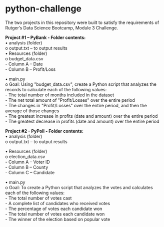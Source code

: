 # python-challenge
The two projects in this repository were built to satisfy the requirements of Rutger’s Data Science Bootcamp, Module 3 Challenge.  
  
  
**Project #1 – PyBank - Folder contents:**  
•	analysis (folder)  
  o	output.txt – to output results  
•	Resources (folder)  
  o	budget_data.csv  
    -	Column A – Date  
    -	Column B – Profit/Loss  

• main.py  
  o	 Goal: Using "budget_data.csv", create a Python script that analyzes the records to calculate each of the               following values:  
    -	The total number of months included in the dataset  
    -	The net total amount of "Profit/Losses" over the entire period  
    -	The changes in "Profit/Losses" over the entire period, and then the average of those changes  
    -	The greatest increase in profits (date and amount) over the entire period  
    -	The greatest decrease in profits (date and amount) over the entire period  
  
  
**Project #2 - PyPoll - Folder contents:**  
•	analysis (folder)  
  o	output.txt – to output results  
  
•	Resources (folder)  
  o	election_data.csv  
    -	Column A – Voter ID  
    -	Column B – County  
    -	Column C – Candidate   
      
•	main.py  
  o	Goal: To create a Python script that analyzes the votes and calculates each of the following values:  
    -	The total number of votes cast  
    -	A complete list of candidates who received votes  
    -	The percentage of votes each candidate won  
    -	The total number of votes each candidate won  
    -	The winner of the election based on popular vote  

